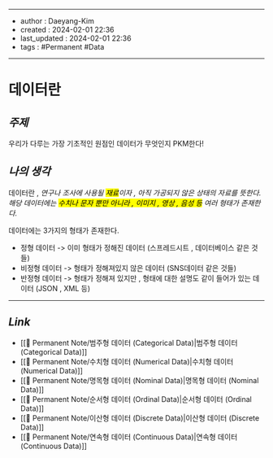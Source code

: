 
---
- author : Daeyang-Kim
- created : 2024-02-01 22:36
- last_updated : 2024-02-01 22:36
- tags : #Permanent #Data
---

# 데이터란

## *주제*

우리가 다루는 가장 기초적인 원점인 데이터가 무엇인지
PKM한다!

## *나의 생각*

데이터란 , 
_연구나 조사에 사용될 <mark>재료</mark>이자 , 아직 가공되지 않은 상태의 자료를 뜻한다. 해당 데이터에는 <mark>수치나 문자 뿐만 아니라 , 이미지 , 영상 , 음성 등</mark> 여러 형태가 존재한다._

데이터에는 3가지의 형태가 존재한다.
- 정형 데이터 -> 이미 형태가 정해진 데이터 (스프레드시트 , 데이터베이스 같은 것들)
- 비정형 데이터 -> 형태가 정해져있지 않은 데이터 (SNS데이터 같은 것들)
- 반정형 데이터 -> 형태가 정해져 있지만 , 형태에 대한 설명도 같이 들어가 있는 데이터 (JSON , XML 등)

---

## *Link*

- [[💎 Permanent Note/범주형 데이터 (Categorical Data)|범주형 데이터 (Categorical Data)]]
- [[💎 Permanent Note/수치형 데이터 (Numerical Data)|수치형 데이터 (Numerical Data)]]
- [[💎 Permanent Note/명목형 데이터 (Nominal Data)|명목형 데이터 (Nominal Data)]]
- [[💎 Permanent Note/순서형 데이터 (Ordinal Data)|순서형 데이터 (Ordinal Data)]]
- [[💎 Permanent Note/이산형 데이터 (Discrete Data)|이산형 데이터 (Discrete Data)]]
- [[💎 Permanent Note/연속형 데이터 (Continuous Data)|연속형 데이터 (Continuous Data)]]